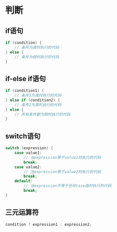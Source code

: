 # 判断
## if语句
```c
if (condition) {
    // 条件为真时执行的代码
} else {
    // 条件为假时执行的代码
}
```
## if-else if语句
```c
if (condition1) {
    // 条件1为真时执行的代码
} else if (condition2) {
    // 条件2为真时执行的代码
} else {
    // 所有条件都为假时执行的代码
}
```
## switch语句
```c
switch (expression) {
    case value1:
        // 当expression等于value1时执行的代码
        break;
    case value2:
        // 当expression等于value2时执行的代码
        break;
    default:
        // 当expression不等于任何case值时执行的代码
        break;
}
```
## 三元运算符
```c
condition ? expression1 : expression2;
```